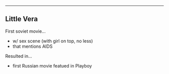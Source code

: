 

---

## Little Vera

First soviet movie...
- w/ sex scene (with girl on top, no less)
- that mentions AIDS

Resulted in...
- first Russian movie featued in Playboy